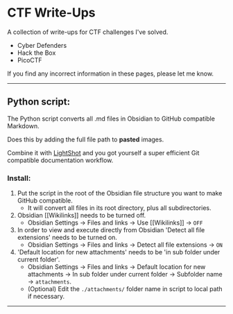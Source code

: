 # CTF Write-Ups
A collection of write-ups for CTF challenges I've solved.

- Cyber Defenders
- Hack the Box
- PicoCTF

If you find any incorrect information in these pages, please let me know.  

---
## Python script:
The Python script converts all .md files in Obsidian to GitHub compatible Markdown.

Does this by adding the full file path to **pasted** images.

Combine it with [LightShot](https://app.prntscr.com/en/index.html) and you got yourself a super efficient Git compatible documentation workflow.

### Install:
1. Put the script in the root of the Obsidian file structure you want to make GitHub compatible.
	- It will convert all files in its root directory, plus all subdirectories.
2. Obsidian \[\[Wikilinks]] needs to be turned off.
	- Obsidian Settings -> Files and links -> Use \[\[Wikilinks]] -> `OFF`
3. In order to view and execute directly from Obsidian 'Detect all file extensions' needs to be turned on.
	- Obsidian Settings -> Files and links -> Detect all file extensions -> `ON`
4. 'Default location for new attachments' needs to be 'in sub folder under current folder'.
	- Obsidian Settings -> Files and links -> Default location for new attachments -> In sub folder under current folder -> Subfolder name -> `attachments`.
	- (Optional) Edit the `./attachments/` folder name in script to local path if necessary.

---